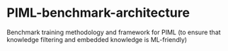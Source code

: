 # PIML-benchmark-architecture
Benchmark training methodology and framework for PIML (to ensure that knowledge filtering and embedded knowledge is ML-friendly)
